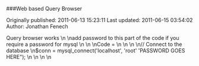 ###Web based Query Browser 

Originally published: 2011-06-13 15:23:11
Last updated: 2011-06-15 03:54:02
Author: Jonathan Fenech

Query browser works \n\nadd password to this part of the code if you require a password for mysql\n\n\nCode =\n\n\n\n// Connect to the database\n$conn  = mysql_connect('localhost', 'root' 'PASSWORD GOES HERE");\n\n\n\n